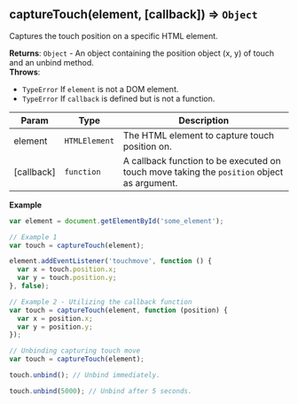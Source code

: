 <a name="captureTouch"></a>

## captureTouch(element, [callback]) ⇒ <code>Object</code>
Captures the touch position on a specific HTML element.

**Returns**: <code>Object</code> - An object containing the position object (x, y) of touch and an unbind method.  
**Throws**:

- <code>TypeError</code> If `element` is not a DOM element.
- <code>TypeError</code> If `callback` is defined but is not a function.


| Param | Type | Description |
| --- | --- | --- |
| element | <code>HTMLElement</code> | The HTML element to capture touch position on. |
| [callback] | <code>function</code> | A callback function to be executed on touch move taking the `position` object as argument. |

**Example**  
```js
var element = document.getElementById('some_element');

// Example 1
var touch = captureTouch(element);

element.addEventListener('touchmove', function () {
  var x = touch.position.x;
  var y = touch.position.y;
}, false);

// Example 2 - Utilizing the callback function
var touch = captureTouch(element, function (position) {
  var x = position.x;
  var y = position.y;
});

// Unbinding capturing touch move
var touch = captureTouch(element);

touch.unbind(); // Unbind immediately.

touch.unbind(5000); // Unbind after 5 seconds.
```
